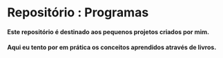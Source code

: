 # Repositório : Programas

#### Este repositório é destinado aos pequenos projetos criados por mim.
#### Aqui eu tento por em prática os conceitos aprendidos através de livros.
